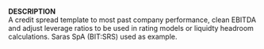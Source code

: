 <b> DESCRIPTION </b> <br>
A credit spread template to most past company performance, clean EBITDA and adjust leverage ratios to be used in rating models or liquidty headroom calculations.
Saras SpA (BIT:SRS) used as example.
